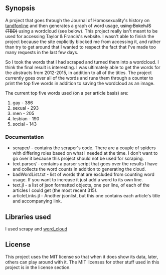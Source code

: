 ## Synopsis

A project that goes through the Journal of Homosexuality's history on [tandfonline](http://www.tandfonline.com/loi/wjhm20) and then generates a graph of word usage, ~~using BokehJS (TBD)~~ using a wordcloud (see below).
This project really isn't meant to be used for accessing Taylor & Francis's website.
I wasn't able to finish the project because the site explicitly blocked me from accessing it, and rather than try to get around that I
wanted to respect the fact that I've made too many requests in the last few days.

So I took the words that I had scraped and turned them into a wordcloud. I think the final result is interesting.
I was ultimately able to get the words for the abstracts from 2012-2015, in addition to all of the titles.
The project currently goes over all of the words and runs them through a counter to print
the top five words in addition to saving the wordcloud as an image.

The current top five words used (on a per article basis) are:
1. gay - 386
2. sexual - 293
3. men - 205
4. lesbian - 190
5. social - 143

### Documentation
* scraper/ - contains the scraper's code. There are a couple of spiders with differing roles based on what I needed at the time.
  I don't want to go over it because this project should not be used for scraping.
* text parser/ - contains a parser script that goes over the results I have and collects the word counts in addition to generating the cloud.
* badWordList.txt - list of words that are excluded from counting word usage.
  If you want to increase it just add a word to its own line.
* text.jl - a list of json formatted objects, one per line, of each of the articles I could get (the most recent 315).
* articleLinks.jl - Another jsonlist, but this one contains each article's title and accompanying link.


## Libraries used
I used scrapy and [word_cloud](https://github.com/amueller/word_cloud)

## License

This project uses the MIT license so that when it does show its data, later, others can play around with it.
The MIT licenses for other stuff used in this project is in the license section.
